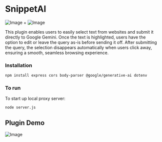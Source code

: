 # SnippetAI
![Image](https://github.com/user-attachments/assets/84e72866-3cbd-4703-90c3-d8e39a2e588f) + ![Image](https://github.com/user-attachments/assets/7ca3ba7b-df95-49b5-9461-de59f1efe2da)

This plugin enables users to easily select text from websites and submit it directly to Google Gemini. Once the text is highlighted, users have the option to edit or leave the query as-is before sending it off. After submitting the query, the selection disappears automatically when users click away, ensuring a smooth, seamless browsing experience.

### Installation
``` bash
npm install express cors body-parser @google/generative-ai dotenv
```
### To run
To start up local proxy server:
``` bash
node server.js
```

## Plugin Demo
![Image](https://github.com/user-attachments/assets/5228dd1a-f927-4403-9c6f-b070e76d2ca0)